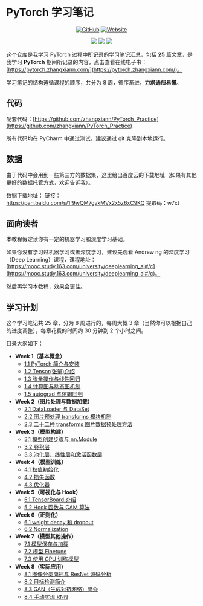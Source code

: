 

# PyTorch 学习笔记

<p align='center'>
<a href="https://github.com/zhangxiann/PyTorch_Practice" target="_blank"><img alt="GitHub" src="https://img.shields.io/github/stars/zhangxiann/PyTorch_Practice?label=Stars&style=flat-square&logo=GitHub"></a>
<a href="https://pytorch.zhangxiann.com/" target="_blank"><img alt="Website" src="https://img.shields.io/website?label=%E5%9C%A8%E7%BA%BF%E7%94%B5%E5%AD%90%E4%B9%A6&style=flat-square&down_color=blue&down_message=%E7%82%B9%E8%BF%99%E9%87%8C&up_color=blue&up_message=%E7%82%B9%E8%BF%99%E9%87%8C&url=https://pytorch.zhangxiann.com/&logo=Gitea"></a>
</p>

<p align='center'>
<a href="https://www.github.com/zhangxiann" target="_blank"><img src="https://img.shields.io/badge/作者-@zhangxiann-000000.svg?style=flat-square&logo=GitHub"></a>
<a href="https://www.zhihu.com/people/zhangxian/posts" target="_blank"><img src="https://img.shields.io/badge/%E7%9F%A5%E4%B9%8E-@张贤同学-000000.svg?style=flat-square&logo=Zhihu"></a>
<a href="https://image.zhangxiann.com/QRcode_8cm.jpg" target="_blank"><img src="https://img.shields.io/badge/公众号-@张贤同学-000000.svg?style=flat-square&logo=WeChat"></a>
</p>


这个仓库是我学习 PyTorch 过程中所记录的学习笔记汇总，包括 **25** 篇文章，是我学习 **PyTorch** 期间所记录的内容，点击查看在线电子书：[https://pytorch.zhangxiann.com/](https://pytorch.zhangxiann.com/)。

学习笔记的结构遵循课程的顺序，共分为 8 周，循序渐进，**力求通俗易懂**。



## 代码

配套代码：[https://github.com/zhangxiann/PyTorch_Practice](https://github.com/zhangxiann/PyTorch_Practice)

所有代码均在 PyCharm 中通过测试，建议通过 git 克隆到本地运行。

<!--more-->



## 数据

由于代码中会用到一些第三方的数据集，这里给出百度云的下载地址（如果有其他更好的数据托管方式，欢迎告诉我）。

数据下载地址：
链接：https://pan.baidu.com/s/1f9wQM7gvkMVx2x5z6xC9KQ 
提取码：w7xt



## 面向读者

本教程假定读你有一定的机器学习和深度学习基础。

如果你没有学习过机器学习或者深度学习，建议先观看 Andrew ng 的深度学习（Deep Learning）课程，课程地址： [https://mooc.study.163.com/university/deeplearning_ai#/c](https://mooc.study.163.com/university/deeplearning_ai#/c)。

然后再学习本教程，效果会更佳。



## 学习计划

这个学习笔记共 25 章，分为 8 周进行的，每周大概 3 章（当然你可以根据自己的进度调整），每章花费的时间约 30 分钟到 2 个小时之间。

目录大纲如下：

- **Week 1（基本概念）**
  - [1.1 PyTorch 简介与安装](https://zhuanlan.zhihu.com/p/185037101)
  - [1.2 Tensor(张量)介绍](https://zhuanlan.zhihu.com/p/187564399)
  - [1.3 张量操作与线性回归](https://zhuanlan.zhihu.com/p/189952916)
  - [1.4 计算图与动态图机制](https://zhuanlan.zhihu.com/p/191648279)
  - [1.5 autograd 与逻辑回归](https://zhuanlan.zhihu.com/p/191652343)
- **Week 2（图片处理与数据加载）**
  - [2.1 DataLoader 与 DataSet](https://zhuanlan.zhihu.com/p/197888612)
  - [2.2 图片预处理 transforms 模块机制](https://zhuanlan.zhihu.com/p/200866666)
  - [2.3 二十二种 transforms 图片数据预处理方法](https://zhuanlan.zhihu.com/p/200876072)
- **Week 3（模型构建）**
  - [3.1 模型创建步骤与 nn.Module](https://zhuanlan.zhihu.com/p/203405689)
  - [3.2 卷积层](https://zhuanlan.zhihu.com/p/206427963)
  - [3.3 池化层、线性层和激活函数层](https://zhuanlan.zhihu.com/p/208259650)
- **Week 4（模型训练）**
  - [4.1 权值初始化](https://zhuanlan.zhihu.com/p/210137182)
  - [4.2 损失函数](https://zhuanlan.zhihu.com/p/212691653)
  - [4.3 优化器](https://zhuanlan.zhihu.com/p/213824542)
- **Week 5（可视化与 Hook）**
  - [5.1 TensorBoard 介绍](https://zhuanlan.zhihu.com/p/217415374)
  - [5.2 Hook 函数与 CAM 算法](https://zhuanlan.zhihu.com/p/222496848)
- **Week 6（正则化）**
  - [6.1 weight decay 和 dropout](https://zhuanlan.zhihu.com/p/225606205)
  - [6.2 Normalization](https://zhuanlan.zhihu.com/p/232487440)
- **Week 7（模型其他操作）**
  - [7.1 模型保存与加载](https://zhuanlan.zhihu.com/p/245645490)
  - [7.2 模型 Finetune](https://zhuanlan.zhihu.com/p/245652282)
  - [7.3 使用 GPU 训练模型](https://zhuanlan.zhihu.com/p/254738836)
- **Week 8（实际应用）**
  - [8.1 图像分类简述与 ResNet 源码分析](https://zhuanlan.zhihu.com/p/254761587)
  - [8.2 目标检测简介](https://zhuanlan.zhihu.com/p/259494709)
  - [8.3 GAN（生成对抗网络）简介](https://zhuanlan.zhihu.com/p/258321589)
  - [8.4 手动实现 RNN](https://zhuanlan.zhihu.com/p/263531494)
